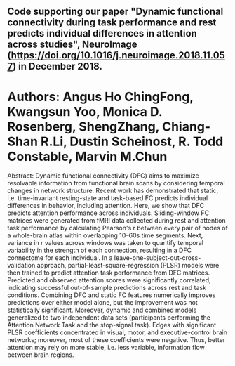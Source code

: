 ## Code supporting our paper "Dynamic functional connectivity during task performance and rest predicts individual differences in attention across studies", NeuroImage (https://doi.org/10.1016/j.neuroimage.2018.11.057) in December 2018.
# Authors: Angus Ho ChingFong, Kwangsun Yoo, Monica D. Rosenberg, ShengZhang, Chiang-Shan R.Li, Dustin Scheinost, R. Todd Constable, Marvin M.Chun

Abstract:
Dynamic functional connectivity (DFC) aims to maximize resolvable information from functional brain scans by considering temporal changes in network structure. Recent work has demonstrated that static, i.e. time-invariant resting-state and task-based FC predicts individual differences in behavior, including attention. Here, we show that DFC predicts attention performance across individuals. Sliding-window FC matrices were generated from fMRI data collected during rest and attention task performance by calculating Pearson's r between every pair of nodes of a whole-brain atlas within overlapping 10–60s time segments. Next, variance in r values across windows was taken to quantify temporal variability in the strength of each connection, resulting in a DFC connectome for each individual. In a leave-one-subject-out-cross-validation approach, partial-least-square-regression (PLSR) models were then trained to predict attention task performance from DFC matrices. Predicted and observed attention scores were significantly correlated, indicating successful out-of-sample predictions across rest and task conditions. Combining DFC and static FC features numerically improves predictions over either model alone, but the improvement was not statistically significant. Moreover, dynamic and combined models generalized to two independent data sets (participants performing the Attention Network Task and the stop-signal task). Edges with significant PLSR coefficients concentrated in visual, motor, and executive-control brain networks; moreover, most of these coefficients were negative. Thus, better attention may rely on more stable, i.e. less variable, information flow between brain regions.
